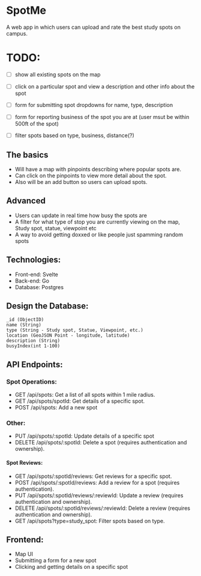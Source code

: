 # SpotMe
A web app in which users can upload and rate the best study spots on campus.


# TODO:
- [ ] show all existing spots on the map
- [ ] click on a particular spot and view a description and other info about the spot
- [ ] form for submitting spot
    dropdowns for name, type, description
- [ ] form for reporting business of the spot you are at (user msut be within 500ft of the spot)
- [ ] filter spots based on type, business, distance(?)


## The basics
- Will have a map with pinpoints describing where popular spots are. 
- Can click on the pinpoints to view more detail about the spot. 
- Also will be an add button so users can upload spots. 


## Advanced
- Users can update in real time how busy the spots are
- A filter for what type of stop you are currently viewing on the map, Study spot, statue, viewpoint etc
- A way to avoid getting doxxed or like people just spamming random spots


## Technologies:
- Front-end: Svelte
- Back-end: Go
- Database: Postgres 


## Design the Database:
```
_id (ObjectID)
name (String)
type (String - Study spot, Statue, Viewpoint, etc.)
location (GeoJSON Point - longitude, latitude)
description (String)
busyIndex(int 1-100)
```


## API Endpoints:

### Spot Operations:

- GET /api/spots: Get a list of all spots within 1 mile radius.
- GET /api/spots/spotId: Get details of a specific spot.
- POST /api/spots: Add a new spot 


### Other:

- PUT /api/spots/:spotId: Update details of a specific spot 
- DELETE /api/spots/:spotId: Delete a spot (requires authentication and ownership).


#### Spot Reviews:

- GET /api/spots/:spotId/reviews: Get reviews for a specific spot.
- POST /api/spots/:spotId/reviews: Add a review for a spot (requires authentication).
- PUT /api/spots/:spotId/reviews/:reviewId: Update a review (requires authentication and ownership).
- DELETE /api/spots/:spotId/reviews/:reviewId: Delete a review (requires authentication and ownership).
- GET /api/spots?type=study_spot: Filter spots based on type.


## Frontend:
- Map UI
- Submitting a form for a new spot
- Clicking and getting details on a specific spot
